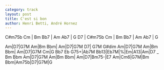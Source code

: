 ```yaml
---
category: track
layout: post
title: C'est si bon
author: Henri Betti, André Hornez
---
```


<canvas class="chords"  markdown="0">C#m75b Cm | Bm Bb7 | Am Ab7 | G D7 | C#m75b Cm | Bm Bb7 | Am Ab7 | G</canvas>

<canvas class="chords"  markdown="0">Am|D7|G7M Am|Bm Bbm| Am|D7|G7M D7| G7M G#dim
Am|D7|G7M Am|Bm Bbm| Am|D7|G7M Cm|G Bb7
Eb G75+|Ab7M Bb13|Eb7M|%|Em|A13|Am|D7 _ Bm Bbm
Am|D7|G7M Am|Bm Bbm| Am|D7|Bm75-|E7
Am|Cm6|G7M|Bm Bbm|Am75b|D7|G7M|G</canvas>





